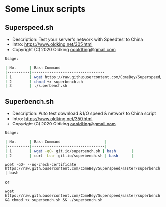 # Some Linux scripts
## Superspeed.sh
- Description: Test your server's network with Speedtest to China
- Intro:  https://www.oldking.net/305.html
- Copyright (C) 2020 Oldking <oooldking@gmail.com>
 
```bash
Usage:

| No.      | Bash Command                    
|----------|---------------------------------
| 1        | wget https://raw.githubusercontent.com/ComeBey/Superspeed/master/superbench.sh      
| 2        | chmod +x superbench.sh
| 3        | ./superbench.sh
```
## Superbench.sh
- Description: Auto test download & I/O speed & network to China script
- Intro:  https://www.oldking.net/350.html
- Copyright (C) 2020 Oldking <oooldking@gmail.com>

```bash
Usage:

| No.      | Bash Command                    |
|----------|---------------------------------|
| 1        | wget -qO- git.io/superbench.sh | bash       |
| 2        | curl -Lso- git.io/superbench.sh | bash      |
```
 
```
wget -qO- --no-check-certificate https://raw.githubusercontent.com/ComeBey/Superspeed/master/superbench.sh | bash
```
or
```
wget https://raw.githubusercontent.com/ComeBey/Superspeed/master/superbench.sh && chmod +x superbench.sh && ./superbench.sh
```

